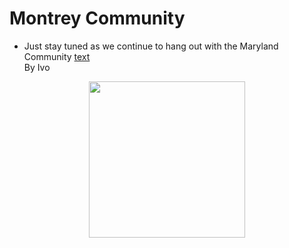 # Montrey Community
- Just stay tuned as we continue to hang out with the Maryland Community [text](https://discord.com/invite/CzaAhXjPak)</br>
By Ivo 
<p align="center">
  <img src="https://i.ibb.co/fGs5kw8/Montrey-Logo.png" width=250>
</p>

